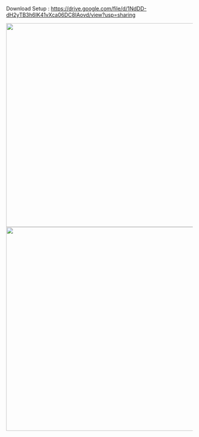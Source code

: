 Download Setup : https://drive.google.com/file/d/1NdDD-dH2yTB3h6IK41vXca06DC8IAovd/view?usp=sharing



<center>
  <img src="https://github.com/JUSTSAIF/CinemanaShabakaty_DiscordStatus/blob/main/pic/1.png?raw=true" width="550px" />
  <img src="https://github.com/JUSTSAIF/CinemanaShabakaty_DiscordStatus/blob/main/pic/2.png?raw=true" width="550px" />
</center>
